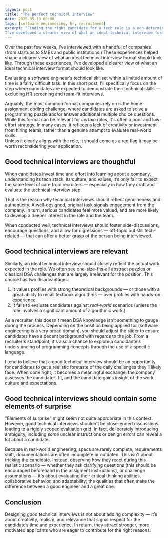 ```yaml
---
layout: post
title: "The perfect technical interview"
date: 2025-05-19 00:00
tags: [software-engineering, hr, recruitment]
excerpt: "Finding the right candidate for a tech role is a non-deterministic process.
I've developed a clearer view of what an ideal technical interview format should look like."
---
```


Over the past few weeks, I’ve interviewed with a handful of companies (from startups to SMBs and
public institutions.) These experiences helped shape a clearer view of what an ideal technical
interview format should look like.  Through these experiences, I've developed a clearer view of what
an ideal technical interview format should look like.

Evaluating a software engineer's technical skillset within a limited amount of time is a fairly
difficult task.  In this short post, I'll specifically focus on the step where candidates are
expected to demonstrate their technical skills — excluding HR screening and team-fit interviews.

Arguably, the most common format companies rely on is the home-assignment coding challenge, where
candidates are asked to solve a programming puzzle and/or answer additional multiple choice
questions. While this format can be relevant for _certain_ roles, it's often a poor and low-effort
strategy. In many cases, it reflects a lack of creativity or investment from hiring teams, rather
than a genuine attempt to evaluate real-world skills. \
Unless it clearly aligns with the role, it
should come as a red flag it may be worth reconsidering your application.

## Good technical interviews are thoughtful

When candidates invest time and effort into learning about a company, understanding its tech stack,
its culture, and values, it’s only fair to expect the same level of care from recruiters —
especially in how they craft and evaluate the technical interview step.

That is the reason why technical interviews should reflect genuineness and authenticity. A
well-designed, original task signals engagement from the company. In turn, serious candidates feel
more valued, and are more likely to develop a deeper interest in the role and the team.

When conducted well, technical interviews should foster side-discussions, encourage questions, and
allow for digressions — off-topic but still tech-related — that can offer a better grasp of the
person being interviewed.

## Good technical interviews are relevant

Similarly, an ideal technical interview should closely reflect the actual work expected in the role.
We often see one-size-fits-all abstract puzzles or classical DSA challenges that are largely
irrelevant for the position. This choice has two disadvantages:

1. It values profiles with strong theoretical backgrounds — or those with a great ability to recall
   textbook algorithms — over profiles with hands-on experience.
2. It fails to evaluate candidates against _real-world_ scenarios (unless the role involves a
   significant amount of algorithmic work.)

As a recruiter, this doesn't mean DSA knowledge isn't something to gauge during the process.
Depending on the position being applied for (software engineering is a very broad domain), you
should adjust the slider to ensure candidates have a decent background with regards to the job.
From a recruiter's standpoint, it's also a chance to explore a candidante's understanding of
programming concepts through the use of a specific language.

I tend to believe that a good technical interview should be an opportunity for candidates to get a
realistic foretaste of the daily challenges they’ll likely face. When done right, it becomes a
meaningful exchange: the company assesses the candidate’s fit, and the candidate gains insight of
the work culture and expectations.

## Good technical interviews should contain some elements of surprise

"Elements of surprise" might seem not quite appropriate in this context. However, good technical
interviews shouldn't be close-ended discussions leading to a rigidly scoped evaluation grid.  In
fact, deliberately introducing ambiguity, including _some_ unclear instructions or benign errors can
reveal a lot about a candidate.

Because in real-world engineering, specs are rarely complete, requirements shift, documentations are
often incomplete or outdated. This isn't about tricking the candidate. Instead, observing how they
react during this realistic scenario — whether they ask clarifying questions (this should be
encouraged beforehand in the assigment instructions), or challenge assumptions — it's about
evaluating their critical thinking abilities, collaborative behavior, and adaptability; the
qualities that often make the difference between a good engineer and a great one.

## Conclusion

Designing good technical interviews is not about adding complexity — it’s about creativity, realism,
and relevance that signal respect for the candidate’s time and experience. In return, they attract stronger,
more motivated applicants who are eager to contribute for the right reasons.

